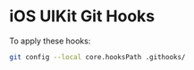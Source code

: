 # iOS UIKit Git Hooks

To apply these hooks:

```sh
git config --local core.hooksPath .githooks/
```